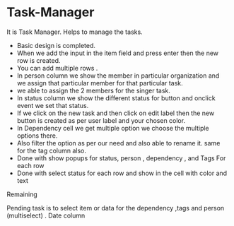 # Task-Manager

It is Task Manager. Helps to manage the tasks.


- Basic design is completed.
- When we add the input in the item field and press enter then the new row is created.
- You can add multiple rows .
- In person column we show the member in particular organization and we  assign that particular member for that particular task.
- we able to assign the 2 members for the singer task.
- In status column we show the different status for button and onclick event we set that status.
- If we click on the new task and then click on edit label then the new button is created as per user label and your chosen color.
- In Dependency cell we get multiple option we choose the multiple options there.
- Also filter the option as per our need and also able to rename it.
  same for the tag column also.
- Done with show popups  for status, person , dependency , and Tags For each row
- Done with select status for each row and show in the cell with color and text

Remaining

Pending task is to select item or data for the dependency ,tags and person (multiselect) .
Date column
